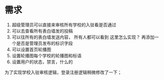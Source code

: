 # 需求

1. 超级管理员可以直接来审核所有学校的入驻看是否通过
2. 可以去查看所有表白墙发的投稿
3. 可以往所有的表白墙发送内容， 所有人都可以看到        这里怎么实现？ 再添加一个是否是管理员发布的标识字段
4. 可以设置首页轮播图
5. 设置轮播图每个学校的轮播图和标语
7. 设置用户的状态，禁言，什么的





为了实现学校入驻审核逻辑，登录注册逻辑稍微修改了一下；

